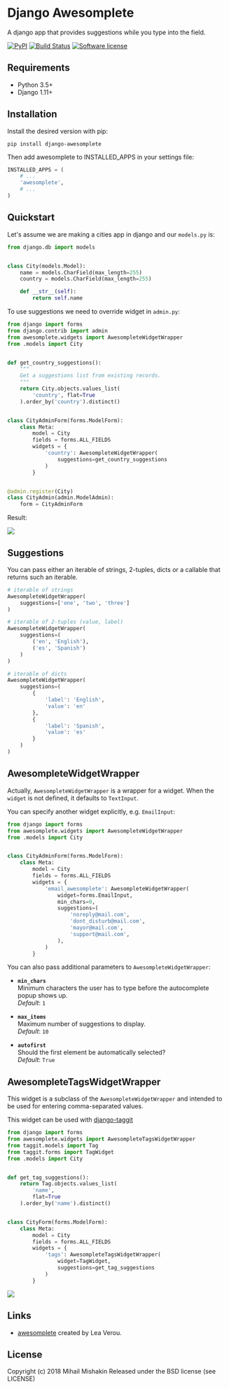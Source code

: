 # Django Awesomplete
A django app that provides suggestions while you type into the field.

[![PyPI](https://img.shields.io/pypi/v/django-awesomplete.svg)](https://pypi.org/project/django-awesomplete/)
[![Build Status](https://github.com/dldevinc/django-awesomplete/actions/workflows/tests.yml/badge.svg)](https://github.com/dldevinc/django-awesomplete)
[![Software license](https://img.shields.io/pypi/l/django-awesomplete.svg)](https://pypi.org/project/django-awesomplete/)

## Requirements
+ Python 3.5+
+ Django 1.11+

## Installation
Install the desired version with pip:

```
pip install django-awesomplete
```

Then add awesomplete to INSTALLED_APPS in your settings file:

```python
INSTALLED_APPS = (
    # ...
    'awesomplete',
    # ...
)
```

## Quickstart

Let's assume we are making a cities app in django and our `models.py` is:
```python
from django.db import models


class City(models.Model):
    name = models.CharField(max_length=255)
    country = models.CharField(max_length=255)

    def __str__(self):
        return self.name
```

To use suggestions we need to override widget in `admin.py`:
```python
from django import forms
from django.contrib import admin
from awesomplete.widgets import AwesompleteWidgetWrapper
from .models import City


def get_country_suggestions():
    """
    Get a suggestions list from existing records.
    """
    return City.objects.values_list(
        'country', flat=True
    ).order_by('country').distinct()


class CityAdminForm(forms.ModelForm):
    class Meta:
        model = City
        fields = forms.ALL_FIELDS
        widgets = {
            'country': AwesompleteWidgetWrapper(
                suggestions=get_country_suggestions
            )
        }


@admin.register(City)
class CityAdmin(admin.ModelAdmin):
    form = CityAdminForm
```

Result:

![](http://i.imgur.com/NRCdgNu.png)

## Suggestions
You can pass either an iterable of strings, 2-tuples, dicts 
or a callable that returns such an iterable.

```python
# iterable of strings
AwesompleteWidgetWrapper(
    suggestions=['one', 'two', 'three']
)

# iterable of 2-tuples (value, label)
AwesompleteWidgetWrapper(
    suggestions=(
        ('en', 'English'),
        ('es', 'Spanish')
    )
)

# iterable of dicts
AwesompleteWidgetWrapper(
    suggestions=(
        {
            'label': 'English',
            'value': 'en'        
        },
        {
            'label': 'Spanish',
            'value': 'es'        
        }
    )
)
```

## AwesompleteWidgetWrapper
Actually, `AwesompleteWidgetWrapper` is a wrapper for a widget. 
When the `widget` is not defined, it defaults to `TextInput`.

You can specify another widget explicitly, e.g. `EmailInput`:

```python
from django import forms
from awesomplete.widgets import AwesompleteWidgetWrapper
from .models import City


class CityAdminForm(forms.ModelForm):
    class Meta:
        model = City
        fields = forms.ALL_FIELDS
        widgets = {
            'email_awesomplete': AwesompleteWidgetWrapper(
                widget=forms.EmailInput,
                min_chars=0,
                suggestions=(
                    'noreply@mail.com',
                    'dont_disturb@mail.com',
                    'mayor@mail.com',
                    'support@mail.com',
                ),
            )
        }
```

You can also pass additional parameters to `AwesompleteWidgetWrapper`:

+ **`min_chars`**
  <br>
  Minimum characters the user has to type before the autocomplete 
  popup shows up.
  <br>
  *Default*: `1`

+ **`max_items`**
    <br>
    Maximum number of suggestions to display.
    <br>
    *Default*: `10`

+ **`autofirst`**
    <br>
    Should the first element be automatically selected?
    <br>
    *Default*: `True`

## AwesompleteTagsWidgetWrapper
This widget is a subclass of the `AwesompleteWidgetWrapper` and intended to be used
for entering comma-separated values. 

This widget can be used with [django-taggit](https://github.com/jazzband/django-taggit)

```python
from django import forms
from awesomplete.widgets import AwesompleteTagsWidgetWrapper
from taggit.models import Tag
from taggit.forms import TagWidget
from .models import City


def get_tag_suggestions():
    return Tag.objects.values_list(
        'name',
        flat=True
    ).order_by('name').distinct()


class CityForm(forms.ModelForm):
    class Meta:
        model = City
        fields = forms.ALL_FIELDS
        widgets = {
            'tags': AwesompleteTagsWidgetWrapper(
                widget=TagWidget,
                suggestions=get_tag_suggestions
            )
        }

```

![](https://i.imgur.com/zWAWhN7.png)

## Links
+ [awesomplete](http://leaverou.github.io/awesomplete/) created by Lea Verou.

## License
Copyright (c) 2018 Mihail Mishakin Released under the BSD license (see LICENSE)
